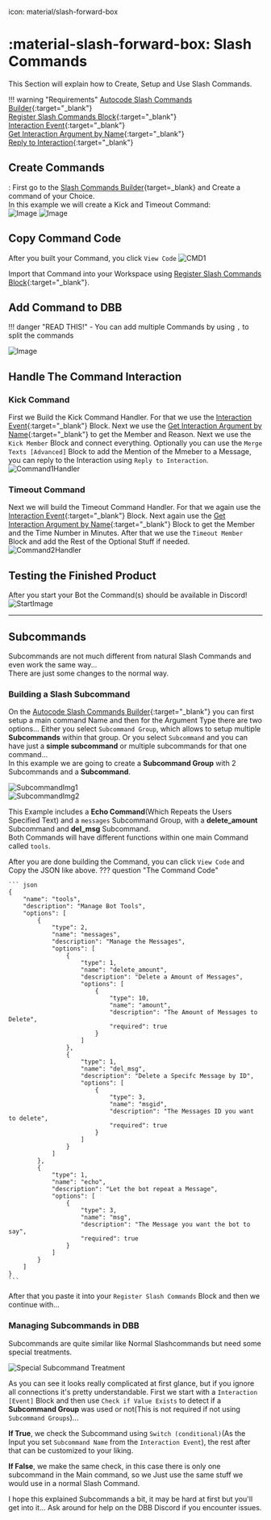 icon: material/slash-forward-box

# :material-slash-forward-box: Slash Commands
This Section will explain how to Create, Setup and Use Slash Commands.

!!! warning "Requirements"
    [Autocode Slash Commands Builder](https://autocode.com/tools/discord/command-builder/){:target="_blank"}  
    [Register Slash Commands Block](https://blocks.dbb.software/Blocks/register_slash_commands.js){:target="_blank"}  
    [Interaction Event](https://blocks.dbb.software/Blocks/interaction_event.js){:target="_blank"}  
    [Get Interaction Argument by Name](https://blocks.dbb.software/Blocks/get_interaction_argument_by_name.js){:target="_blank"}  
    [Reply to Interaction](https://blocks.dbb.software/Blocks/reply_interaction.js){:target="_blank"}  

## Create Commands

:   First go to the [Slash Commands Builder](/slash-command-builder/){target=_blank} and Create a command of your Choice.  
    In this example we will create a Kick and Timeout Command:  
    ![Image](https://i.imgur.com/LUhdZ8k.png)
    ![Image]()

## Copy Command Code

After you built your Command, you click `View Code`
![CMD1](https://i.imgur.com/zYv9DvX.png)  

Import that Command into your Workspace using [Register Slash Commands Block](https://blocks.dbb.software/Blocks/register_slash_commands.js){:target="_blank"}.

## Add Command to DBB

!!! danger "READ THIS!"
    - You can add multiple Commands by using `,` to split the commands

![Image](https://i.imgur.com/6PndwXh.png)

## Handle The Command Interaction

### Kick Command

First we Build the Kick Command Handler. For that we use the [Interaction Event](https://blocks.dbb.software/Blocks/interaction_event.js){:target="_blank"} Block. Next we use the [Get Interaction Argument by Name](https://blocks.dbb.software/Blocks/get_interaction_argument_by_name.js){:target="_blank"} to get the Member and Reason. Next we use the `Kick Member` Block and connect everything. Optionally you can use the `Merge Texts [Advanced]` Block to add the Mention of the Mmeber to a Message, you can reply to the Interaction using `Reply to Interaction`.
![Command1Handler](https://i.imgur.com/vgMhvHt.png)

### Timeout Command

Next we will build the Timeout Command Handler. For that we again use the [Interaction Event](https://blocks.dbb.software/Blocks/interaction_event.js){:target="_blank"} Block. Next again use the [Get Interaction Argument by Name](https://blocks.dbb.software/Blocks/get_interaction_argument_by_name.js){:target="_blank"} Block to get the Member and the Time Number in Minutes. After that we use the `Timeout Member` Block and add the Rest of the Optional Stuff if needed.
![Command2Handler](https://i.imgur.com/zOX5Avm.png)

## Testing the Finished Product

After you start your Bot the Command(s) should be available in Discord!
![StartImage](https://i.imgur.com/9SnSXOc.png)
  
***
  
## Subcommands

Subcommands are not much different from natural Slash Commands and even work the same way...  
There are just some changes to the normal way.  

### Building a Slash Subcommand

On the [Autocode Slash Commands Builder](https://autocode.com/tools/discord/command-builder/){:target="_blank"} you can first setup a main command Name and then for the Argument Type there are two options... Either you select `Subcommand Group`, which allows to setup multiple **Subcommands** within that group. Or you select `Subcommand` and you can have just a **simple subcommand** or multiple subcommands for that one command...  
In this example we are going to create a **Subcommand Group** with 2 Subcommands and a **Subcommand**.

![SubcommandImg1](https://i.imgur.com/9MCqFp5.png)  
![SubcommandImg2](https://i.imgur.com/W50wmkz.png)  

This Example includes a **Echo Command**(Which Repeats the Users Specified Text) and a `messages` Subcommand Group, with a **delete_amount** Subcommand and **del_msg** Subcommand.  
Both Commands will have different functions within one main Command called `tools`.  

After you are done building the Command, you can click `View Code` and Copy the JSON like above.
??? question "The Command Code"

    ``` json
    {
        "name": "tools",
        "description": "Manage Bot Tools",
        "options": [
            {
                "type": 2,
                "name": "messages",
                "description": "Manage the Messages",
                "options": [
                    {
                        "type": 1,
                        "name": "delete_amount",
                        "description": "Delete a Amount of Messages",
                        "options": [
                            {
                                "type": 10,
                                "name": "amount",
                                "description": "The Amount of Messages to Delete",
                                "required": true
                            }
                        ]
                    },
                    {
                        "type": 1,
                        "name": "del_msg",
                        "description": "Delete a Specifc Message by ID",
                        "options": [
                            {
                                "type": 3,
                                "name": "msgid",
                                "description": "The Messages ID you want to delete",
                                "required": true
                            }
                        ]
                    }
                ]
            },
            {
                "type": 1,
                "name": "echo",
                "description": "Let the bot repeat a Message",
                "options": [
                    {
                        "type": 3,
                        "name": "msg",
                        "description": "The Message you want the bot to say",
                        "required": true
                    }
                ]
            }
        ]
    }
    ```

After that you paste it into your `Register Slash Commands` Block and then we continue with...

### Managing Subcommands in DBB

Subcommands are quite similar like Normal Slashcommands but need some special treatments.

![Special Subcommand Treatment](https://i.imgur.com/6sxObfV.png)

As you can see it looks really complicated at first glance, but if you ignore all connections it's pretty understandable. First we start with a `Interaction [Event]` Block and then use `Check if Value Exists` to detect if a **Subcommand Group** was used or not(This is not required if not using `Subcommand Groups`)... 

**If True**, we check the Subcommand using `Switch (conditional)`(As the Input you set `Subcommand Name` from the `Interaction Event`), the rest after that can be customized to your liking.

**If False**, we make the same check, in this case there is only one subcommand in the Main command, so we Just use the same stuff we would use in a normal Slash Command.

I hope this explained Subcommands a bit, it may be hard at first but you'll get into it... Ask around for help on the DBB Discord if you encounter issues.